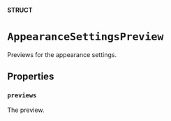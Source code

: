 **STRUCT**

# `AppearanceSettingsPreview`

Previews for the appearance settings.

## Properties
### `previews`

The preview.
